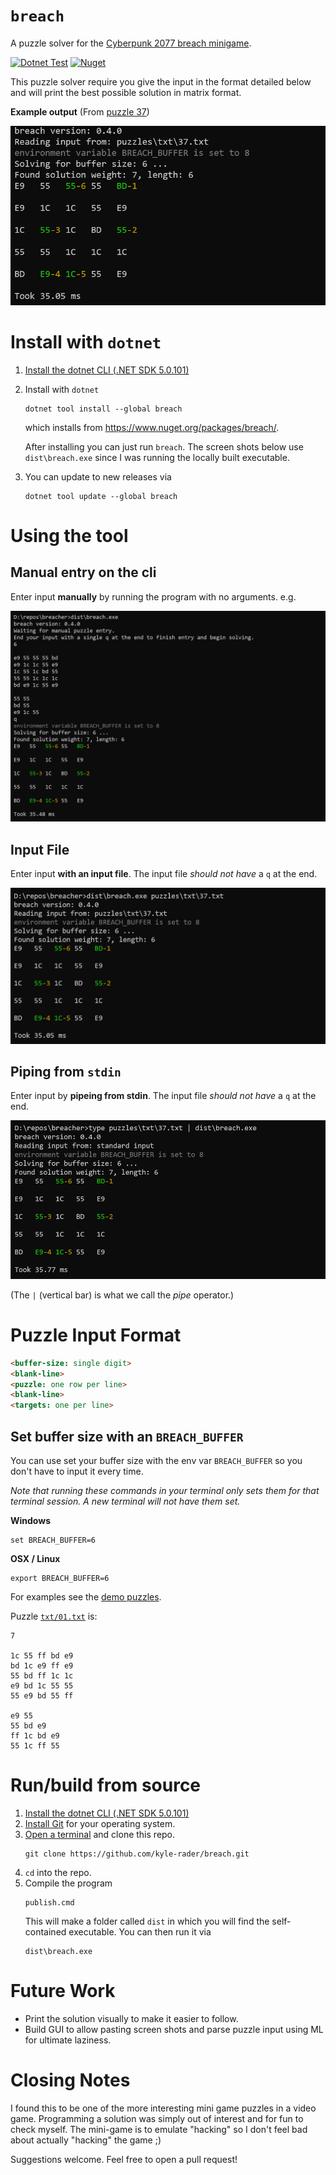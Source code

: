 # `breach`
A puzzle solver for the [Cyberpunk 2077 breach minigame](https://www.rockpapershotgun.com/2020/12/14/cyberpunk-2077-hacking-minigame-breach-protocol-explained/).

[![Dotnet Test](https://github.com/kyle-rader/breach/workflows/Dotnet%20Test/badge.svg)](https://github.com/kyle-rader/breach/actions?query=workflow%3A%22Dotnet+Test%22)
[![Nuget](https://img.shields.io/nuget/v/breach?color=blue)](https://www.nuget.org/packages/breach/)

This puzzle solver require you give the input in the format detailed below and will print the best possible solution in matrix format.

**Example output** (From [puzzle 37](./puzzles/txt/37.txt))

![puzzle 37 solution](./puzzles/solutions/37.png)

# Install with `dotnet`
1. [Install the dotnet CLI (.NET SDK 5.0.101)](https://dotnet.microsoft.com/download/dotnet/5.0)
2. Install with `dotnet`
   ```
   dotnet tool install --global breach
   ```
   which installs from https://www.nuget.org/packages/breach/.

   After installing you can just run `breach`. The screen shots below use `dist\breach.exe` since I was running the locally built executable.

3. You can update to new releases via
   ```
   dotnet tool update --global breach
   ```

# Using the tool

## Manual entry on the cli
Enter input **manually** by running the program with no arguments. e.g.

![solution 37](./puzzles/solutions/37_manual.png)

## Input File
Enter input **with an input file**. The input file _should not have_ a `q` at the end.

![solution 37](./puzzles/solutions/37_file.png)

## Piping from `stdin`
Enter input by **pipeing from stdin**. The input file _should not have_ a `q` at the end.

![solution 37](./puzzles/solutions/37_pipe.png)

(The `|` (vertical bar) is what we call the _pipe_ operator.)

# Puzzle Input Format

```html
<buffer-size: single digit>
<blank-line>
<puzzle: one row per line>
<blank-line>
<targets: one per line>
```

## Set buffer size with an `BREACH_BUFFER`
You can use set your buffer size with the env var `BREACH_BUFFER` so you don't have to input it every time.

_Note that running these commands in your terminal only sets them for that terminal session. A new terminal will not have them set._

**Windows**
```
set BREACH_BUFFER=6
```

**OSX / Linux**
```
export BREACH_BUFFER=6
```

For examples see the [demo puzzles](./puzzles/txt/).

Puzzle [`txt/01.txt`](./puzzles/txt/01.txt) is:
```
7

1c 55 ff bd e9
bd 1c e9 ff e9
55 bd ff 1c 1c
e9 bd 1c 55 55
55 e9 bd 55 ff

e9 55
55 bd e9
ff 1c bd e9
55 1c ff 55
```

# Run/build from source
1. [Install the dotnet CLI (.NET SDK 5.0.101)](https://dotnet.microsoft.com/download/dotnet/5.0)
2. [Install Git](https://git-scm.com/) for your operating system.
3. [Open a terminal](https://www.google.com/search?rlz=1C1GCEA_enUS911US911&sxsrf=ALeKk01gg9j9o5joiNmR79cQ3YfaJC61Jw%3A1608280570266&ei=-mncX4fVD9fL-gSu4bKgBw&q=how+to+open+a+terminal&oq=how+to+open+a+terminal&gs_lcp=CgZwc3ktYWIQAzIECCMQJzIKCAAQyQMQFBCHAjICCAAyAggAMgIIADICCAAyAggAMgIIADICCAAyAggAOgQIABBHOggIABCxAxCDAToLCC4QsQMQxwEQowI6BAguEEM6BQgAELEDOgQIABBDOggILhCxAxCDAToHCAAQyQMQQzoCCC46CAgAEMkDEJECOgUIABCRAjoHCAAQFBCHAlDOYFidcmDndWgAcAJ4AYABUIgBygiSAQIyMpgBAKABAaoBB2d3cy13aXrIAQjAAQE&sclient=psy-ab&ved=0ahUKEwiHutuAkNftAhXXpZ4KHa6wDHQQ4dUDCA0&uact=5) and clone this repo.
   ```
   git clone https://github.com/kyle-rader/breach.git
   ```
4. `cd` into the repo.
5. Compile the program
   ```
   publish.cmd
   ```
   This will make a folder called `dist` in which you will find the self-contained executable.
   You can then run it via
   ```
   dist\breach.exe
   ```

# Future Work
* Print the solution visually to make it easier to follow.
* Build GUI to allow pasting screen shots and parse puzzle input using ML for ultimate laziness.

# Closing Notes
I found this to be one of the more interesting mini game puzzles in a video game. Programming a solution was simply out of interest and for fun to check myself. The mini-game is to emulate "hacking" so I don't feel bad about actually "hacking" the game ;)

Suggestions welcome. Feel free to open a pull request!
